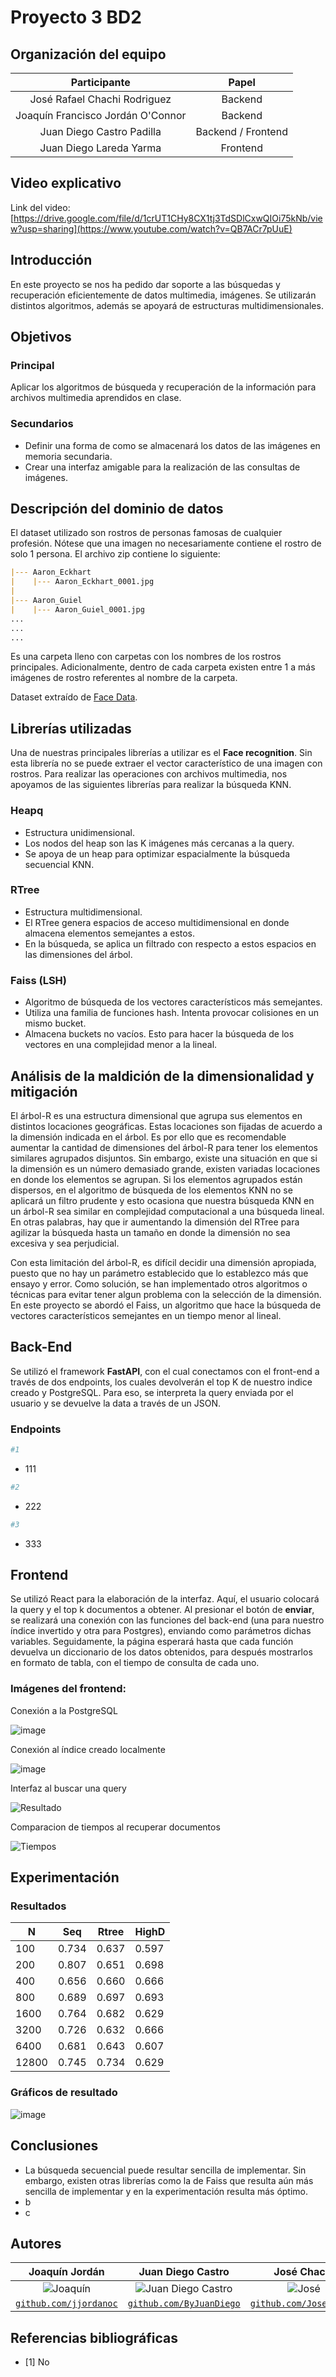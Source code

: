 # Proyecto 3 BD2

## Organización del equipo

|            Participante             |   Papel   |
|:-----------------------------------:|:---------:|
|  José Rafael Chachi Rodriguez       |  Backend  |
|    Joaquín Francisco Jordán O'Connor|  Backend  |
|     Juan Diego Castro Padilla       |  Backend / Frontend  |
|   Juan Diego Lareda Yarma           | Frontend  |

## Video explicativo

Link del video:
[https://drive.google.com/file/d/1crUT1CHy8CX1tj3TdSDlCxwQIOi75kNb/view?usp=sharing](https://www.youtube.com/watch?v=QB7ACr7pUuE)

## Introducción 
En este proyecto se nos ha pedido dar soporte a las búsquedas y recuperación eficientemente de datos multimedia, imágenes. Se utilizarán distintos algoritmos, además se apoyará de estructuras multidimensionales.

## Objetivos
### Principal
Aplicar los algoritmos de búsqueda y recuperación de la información para archivos multimedia aprendidos en clase.
### Secundarios
- Definir una forma de como se almacenará los datos de las imágenes en memoria secundaria.
- Crear una interfaz amigable para la realización de las consultas de imágenes.


## Descripción del dominio de datos
El dataset utilizado son rostros de personas famosas de cualquier profesión. Nótese que una imagen no necesariamente contiene el rostro de solo 1 persona.
El archivo zip contiene lo siguiente:

```markdown
|--- Aaron_Eckhart
|    |--- Aaron_Eckhart_0001.jpg
|
|--- Aaron_Guiel
|    |--- Aaron_Guiel_0001.jpg
...
...
...
```
Es una carpeta lleno con carpetas con los nombres de los rostros principales. Adicionalmente, dentro de cada carpeta existen entre 1 a más imágenes de rostro referentes al nombre de la carpeta.

Dataset extraído de [Face Data](http://vis-www.cs.umass.edu/lfw/).

## Librerías utilizadas

Una de nuestras principales librerías a utilizar es el **Face recognition**. Sin esta librería no se puede extraer el vector característico de una imagen con rostros.
Para realizar las operaciones con archivos multimedia, nos apoyamos de las siguientes librerías para realizar la búsqueda KNN.

### Heapq
- Estructura unidimensional.
- Los nodos del heap son las K imágenes más cercanas a la query.
- Se apoya de un heap para optimizar espacialmente la búsqueda secuencial KNN.

### RTree
- Estructura multidimensional.
- El RTree genera espacios de acceso multidimensional en donde almacena elementos semejantes a estos.
- En la búsqueda, se aplica un filtrado con respecto a estos espacios en las dimensiones del árbol.

### Faiss (LSH)
- Algoritmo de búsqueda de los vectores característicos más semejantes.
- Utiliza una familia de funciones hash. Intenta provocar colisiones en un mismo bucket.
- Almacena buckets no vacíos. Esto para hacer la búsqueda de los vectores en una complejidad menor a la lineal.

## Análisis de la maldición de la dimensionalidad y mitigación

El árbol-R es una estructura dimensional que agrupa sus elementos en distintos locaciones geográficas. Estas locaciones son fijadas de acuerdo a la dimensión indicada en el árbol. Es por ello que es recomendable
aumentar la cantidad de dimensiones del árbol-R para tener los elementos similares agrupados disjuntos. Sin embargo, existe una situación en que si la dimensión es un número demasiado grande, existen variadas locaciones en donde los elementos se agrupan. Si los elementos agrupados están dispersos, en el algoritmo de búsqueda de los elementos KNN no se aplicará un filtro prudente y esto ocasiona que nuestra búsqueda KNN en un
árbol-R sea similar en complejidad computacional a una búsqueda lineal. En otras palabras, hay que ir aumentando la dimensión del RTree para agilizar la búsqueda hasta un tamaño en donde la dimensión no sea excesiva y sea perjudicial.

Con esta limitación del árbol-R, es difícil decidir una dimensión apropiada, puesto que no hay un parámetro establecido que lo establezco más que ensayo y error. Como solución, se han implementado otros algoritmos o técnicas para evitar tener algun problema con la selección de la dimensión. En este proyecto se abordó el Faiss, un algoritmo que hace la búsqueda de vectores característicos semejantes en un tiempo menor al lineal.

## Back-End

Se utilizó el framework **FastAPI**, con el cual conectamos con el front-end a través de dos endpoints, los cuales devolverán el top K de nuestro indice creado y PostgreSQL. Para eso, se interpreta la query enviada por el usuario y se devuelve la data a través de un JSON.


### Endpoints

```python
#1
```
- 111

```python
#2
```
- 222


```python
#3
```

- 333



## Frontend

Se utilizó React para la elaboración de la interfaz. Aquí, el usuario colocará la query y el top k documentos a obtener. Al presionar el botón de **enviar**, se realizará una conexión con las funciones del back-end (una para nuestro índice invertido y otra para Postgres), enviando como parámetros dichas variables. Seguidamente, la página esperará hasta que cada función devuelva un diccionario de los datos obtenidos, para después mostrarlos en formato de tabla, con el tiempo de consulta de cada uno.

### Imágenes del frontend:
Conexión a la PostgreSQL 

![image](https://github.com/ByJuanDiego/db2-project-2/assets/68095284/31d63862-bbfc-453c-a949-16bd85b91b1b)

Conexión al índice creado localmente

![image](https://github.com/ByJuanDiego/db2-project-2/assets/68095284/14de7688-9747-4c1a-9089-e50390fa0d18)

Interfaz al buscar una query

![Resultado](https://github.com/ByJuanDiego/db2-project-2/assets/68095284/80be232e-59cb-49b6-9f71-52ec259d9983)

Comparacion de tiempos al recuperar documentos

![Tiempos](https://github.com/ByJuanDiego/db2-project-2/assets/79115974/84251111-d5b0-4868-b2d0-928993602a83)

## Experimentación

### Resultados

| N     | Seq   | Rtree | HighD |
| ----- | ----- | ----- | ----- |
| 100   | 0.734 | 0.637 | 0.597 |
| 200   | 0.807 | 0.651 | 0.698 |
| 400   | 0.656 | 0.660 | 0.666 |
| 800   | 0.689 | 0.697 | 0.693 |
| 1600  | 0.764 | 0.682 | 0.629 |
| 3200  | 0.726 | 0.632 | 0.666 |
| 6400  | 0.681 | 0.643 | 0.607 |
| 12800 | 0.745 | 0.734 | 0.629 |

### Gráficos de resultado
![image](https://github.com/ByJuanDiego/db2-project-3/assets/83974213/65770a6e-0a63-471b-9884-8912905d038c)


## Conclusiones

- La búsqueda secuencial puede resultar sencilla de implementar. Sin embargo, existen otras librerías como la de Faiss que resulta aún más sencilla de implementar y en la experimentación resulta más óptimo.
- b
- c


## Autores

|                     **Joaquín Jordán**                   |                                 **Juan Diego Castro**                                 |                       **José Chachi**                     |  **Juan Diego Laredo** |
|:---------------------------------------------------------------------------------:|:-------------------------------------------------------------------------------------:|:-----------------------------------------------------------------------------------:|:----:|
|           ![Joaquín](https://avatars.githubusercontent.com/u/83974213)            |      ![Juan Diego Castro](https://avatars.githubusercontent.com/u/79115974?v=4)       |              ![José](https://avatars.githubusercontent.com/u/83974741)              | ![Juan Diego Laredo](https://avatars.githubusercontent.com/u/68095284?v=4) |                                             
| <a href="https://github.com/jjordanoc" target="_blank">`github.com/jjordanoc`</a> | <a href="https://github.com/ByJuanDiego" target="_blank">`github.com/ByJuanDiego`</a> | <a href="https://github.com/JoseChachi" target="_blank">`github.com/JoseChachi`</a> | <a href="https://github.com/DarKNeSsJuaN25" target="_blank">`github.com/DarkNeSsJuaN25`</a>|

## Referencias bibliográficas

- [1] No
